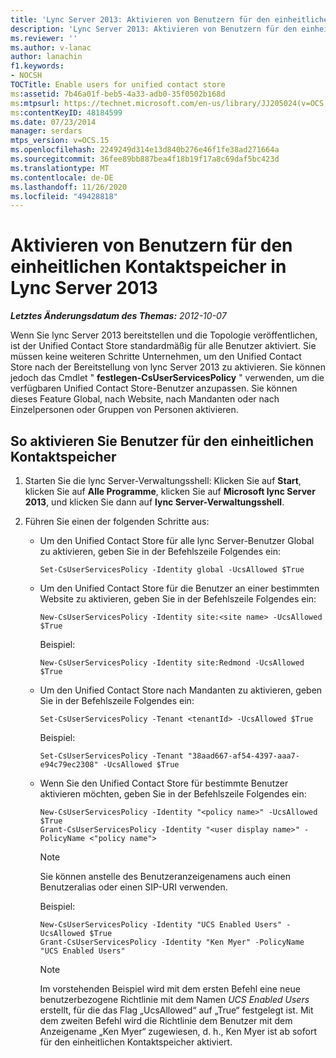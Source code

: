 ```yaml
---
title: 'Lync Server 2013: Aktivieren von Benutzern für den einheitlichen Kontaktspeicher'
description: 'Lync Server 2013: Aktivieren von Benutzern für den einheitlichen Kontaktspeicher.'
ms.reviewer: ''
ms.author: v-lanac
author: lanachin
f1.keywords:
- NOCSH
TOCTitle: Enable users for unified contact store
ms:assetid: 7b46a01f-beb5-4a33-adb0-35f0502b168d
ms:mtpsurl: https://technet.microsoft.com/en-us/library/JJ205024(v=OCS.15)
ms:contentKeyID: 48184599
ms.date: 07/23/2014
manager: serdars
mtps_version: v=OCS.15
ms.openlocfilehash: 2249249d314e13d840b276e46f1fe38ad271664a
ms.sourcegitcommit: 36fee89bb887bea4f18b19f17a8c69daf5bc423d
ms.translationtype: MT
ms.contentlocale: de-DE
ms.lasthandoff: 11/26/2020
ms.locfileid: "49428818"
---
```

# <a name="enable-users-for-unified-contact-store-in-lync-server-2013"></a>Aktivieren von Benutzern für den einheitlichen Kontaktspeicher in Lync Server 2013

<div data-xmlns="http://www.w3.org/1999/xhtml">

<div class="topic" data-xmlns="http://www.w3.org/1999/xhtml" data-msxsl="urn:schemas-microsoft-com:xslt" data-cs="https://msdn.microsoft.com/">

<div data-asp="https://msdn2.microsoft.com/asp">



</div>

<div id="mainSection">

<div id="mainBody">

<span> </span>

_**Letztes Änderungsdatum des Themas:** 2012-10-07_

Wenn Sie lync Server 2013 bereitstellen und die Topologie veröffentlichen, ist der Unified Contact Store standardmäßig für alle Benutzer aktiviert. Sie müssen keine weiteren Schritte Unternehmen, um den Unified Contact Store nach der Bereitstellung von lync Server 2013 zu aktivieren. Sie können jedoch das Cmdlet " **festlegen-CsUserServicesPolicy** " verwenden, um die verfügbaren Unified Contact Store-Benutzer anzupassen. Sie können dieses Feature Global, nach Website, nach Mandanten oder nach Einzelpersonen oder Gruppen von Personen aktivieren.

<div>

## <a name="to-enable-users-for-unified-contact-store"></a>So aktivieren Sie Benutzer für den einheitlichen Kontaktspeicher

1.  Starten Sie die lync Server-Verwaltungsshell: Klicken Sie auf **Start**, klicken Sie auf **Alle Programme**, klicken Sie auf **Microsoft lync Server 2013**, und klicken Sie dann auf **lync Server-Verwaltungsshell**.

2.  Führen Sie einen der folgenden Schritte aus:
    
      - Um den Unified Contact Store für alle lync Server-Benutzer Global zu aktivieren, geben Sie in der Befehlszeile Folgendes ein:
        
            Set-CsUserServicesPolicy -Identity global -UcsAllowed $True
    
      - Um den Unified Contact Store für die Benutzer an einer bestimmten Website zu aktivieren, geben Sie in der Befehlszeile Folgendes ein:
        
            New-CsUserServicesPolicy -Identity site:<site name> -UcsAllowed $True
        
        Beispiel:
        
            New-CsUserServicesPolicy -Identity site:Redmond -UcsAllowed $True
    
      - Um den Unified Contact Store nach Mandanten zu aktivieren, geben Sie in der Befehlszeile Folgendes ein:
        
            Set-CsUserServicesPolicy -Tenant <tenantId> -UcsAllowed $True
        
        Beispiel:
        
            Set-CsUserServicesPolicy -Tenant "38aad667-af54-4397-aaa7-e94c79ec2308" -UcsAllowed $True
    
      - Wenn Sie den Unified Contact Store für bestimmte Benutzer aktivieren möchten, geben Sie in der Befehlszeile Folgendes ein:
        
            New-CsUserServicesPolicy -Identity "<policy name>" -UcsAllowed $True
            Grant-CsUserServicesPolicy -Identity "<user display name>" -PolicyName <"policy name">
        
        <div>
        

        > [!NOTE]  
        > Sie können anstelle des Benutzeranzeigenamens auch einen Benutzeralias oder einen SIP-URI verwenden.

        
        </div>
        
        Beispiel:
        
            New-CsUserServicesPolicy -Identity "UCS Enabled Users" -UcsAllowed $True
            Grant-CsUserServicesPolicy -Identity "Ken Myer" -PolicyName "UCS Enabled Users"
        
        <div>
        

        > [!NOTE]  
        > Im vorstehenden Beispiel wird mit dem ersten Befehl eine neue benutzerbezogene Richtlinie mit dem Namen <EM>UCS Enabled Users</EM> erstellt, für die das Flag „UcsAllowed“ auf „True“ festgelegt ist. Mit dem zweiten Befehl wird die Richtlinie dem Benutzer mit dem Anzeigename „Ken Myer“ zugewiesen, d. h., Ken Myer ist ab sofort für den einheitlichen Kontaktspeicher aktiviert.

        
        </div>

</div>

</div>

<span> </span>

</div>

</div>

</div>

